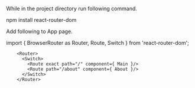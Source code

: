 While in the project directory run following command.

npm install react-router-dom


Add following to App page. 

import { BrowserRouter as Router, Route, Switch } from 'react-router-dom';

        <Router>
          <Switch>
            <Route exact path="/" component={ Main }/>
            <Route path="/about" component={ About }/>
          </Switch>
        </Router>
